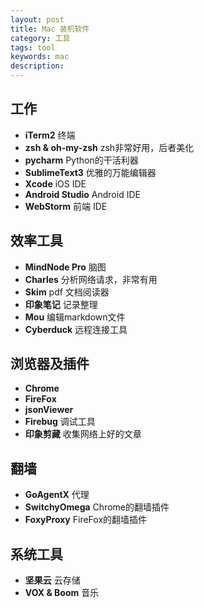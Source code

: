 ```yaml
---
layout: post                                   
title: Mac 装机软件      
category: 工具                                  
tags: tool                                   
keywords: mac                        
description: 
---
```


## 工作
- **iTerm2** 	终端
- **zsh & oh-my-zsh** zsh非常好用，后者美化
- **pycharm**	Python的干活利器
- **SublimeText3**	优雅的万能编辑器
- **Xcode**		iOS IDE
- **Android Studio** Android IDE
- **WebStorm**	前端 IDE

## 效率工具
- **MindNode Pro**	     脑图
- **Charles**	分析网络请求，非常有用
- **Skim**		pdf 文档阅读器
- **印象笔记**	记录整理
- **Mou**		编辑markdown文件
- **Cyberduck**		远程连接工具

## 浏览器及插件
- **Chrome**
- **FireFox**
- **jsonViewer**
- **Firebug**	调试工具
- **印象剪藏**	收集网络上好的文章

## 翻墙
- **GoAgentX** 代理
- **SwitchyOmega** Chrome的翻墙插件
- **FoxyProxy** FireFox的翻墙插件

## 系统工具
- **坚果云**		云存储
- **VOX & Boom**	音乐